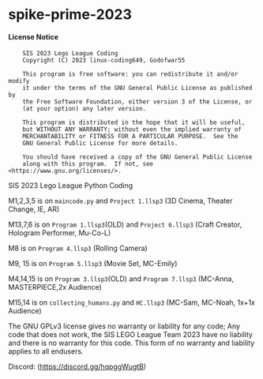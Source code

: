 # spike-prime-2023

#### License Notice

```
    SIS 2023 Lego League Coding
    Copyright (C) 2023 linux-coding649, Godofwar55

    This program is free software: you can redistribute it and/or modify
    it under the terms of the GNU General Public License as published by
    the Free Software Foundation, either version 3 of the License, or
    (at your option) any later version.

    This program is distributed in the hope that it will be useful,
    but WITHOUT ANY WARRANTY; without even the implied warranty of
    MERCHANTABILITY or FITNESS FOR A PARTICULAR PURPOSE.  See the
    GNU General Public License for more details.

    You should have received a copy of the GNU General Public License
    along with this program.  If not, see <https://www.gnu.org/licenses/>.

```

SIS 2023 Lego League Python Coding

M1,2,3,5 is on `maincode.py` and `Project 1.llsp3` (3D Cinema, Theater Change, IE, AR)

M13,7,6 is on `Program 1.llsp3`(OLD) and `Project 6.llsp3` (Craft Creator, Hologram Performer, Mu-Co-L)

M8 is on `Program 4.llsp3` (Rolling Camera)

M9, 15 is on `Program 5.llsp3` (Movie Set, MC-Emily)

M4,14,15 is on `Program 3.llsp3`(OLD) and `Program 7.llsp3` (MC-Anna, MASTERPIECE,2x Audience)

M15,14 is on `collecting_humans.py` and `HC.llsp3` (MC-Sam, MC-Noah, 1x+1x Audience)

The GNU GPLv3 license gives no warranty or liability for any code; Any code that does not work, the SIS LEGO League Team 2023
have no liability and there is no warranty for this code. This form of no warranty and liability applies to all endusers.

Discord: (https://discord.gg/hqpggWugtB)

